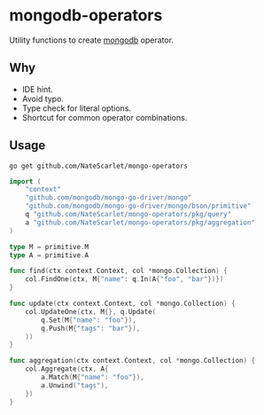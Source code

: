 # mongodb-operators

Utility functions to create [mongodb](https://www.mongodb.com/) operator.

## Why

- IDE hint.
- Avoid typo.
- Type check for literal options.
- Shortcut for common operator combinations.

## Usage

```shell
go get github.com/NateScarlet/mongo-operators
```

```Go
import (
    "context"
    "github.com/mongodb/mongo-go-driver/mongo"
    "github.com/mongodb/mongo-go-driver/mongo/bson/primitive"
    q "github.com/NateScarlet/mongo-operators/pkg/query"
    a "github.com/NateScarlet/mongo-operators/pkg/aggregation"
)

type M = primitive.M
type A = primitive.A

func find(ctx context.Context, col *mongo.Collection) {
    col.FindOne(ctx, M{"name": q.In(A{"foo", "bar"})})
}

func update(ctx context.Context, col *mongo.Collection) {
    col.UpdateOne(ctx, M{}, q.Update(
        q.Set(M{"name": "foo"}),
        q.Push(M{"tags": "bar"}),
    ))
}

func aggregation(ctx context.Context, col *mongo.Collection) {
    col.Aggregate(ctx, A{
        a.Match(M{"name": "foo"}),
        a.Unwind("tags"),
    })
}

```
